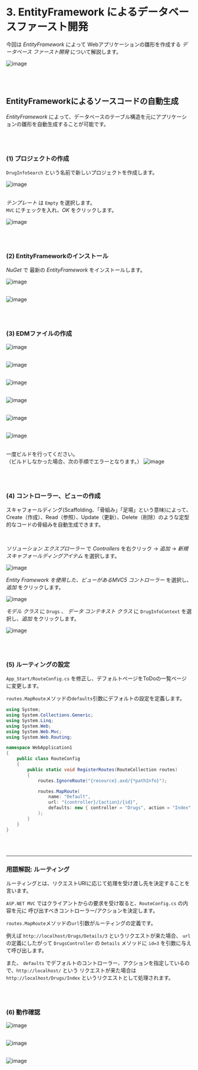 # 3. EntityFramework によるデータベースファースト開発

今回は *EntityFramework* によって Webアプリケーションの雛形を作成する *データベース ファースト開発* について解説します。

![image](./images/a2-15.JPG)

<br><br>

## EntityFrameworkによるソースコードの自動生成

*EntityFramework* によって、データベースのテーブル構造を元にアプリケーションの雛形を自動生成することが可能です。

<br><br>

### (1) プロジェクトの作成

`DrugInfoSearch` という名前で新しいプロジェクトを作成します。

![image](./images/a2-1.JPG)
<br><br>

*テンプレート* は `Empty` を選択します。  
`MVC` にチェックを入れ、*OK* をクリックします。

![image](./images/a2-2.JPG)

<br><br>

### (2) EntityFrameworkのインストール

*NuGet* で 最新の *EntityFramework* をインストールします。

![image](./images/a2-3.JPG)
<br><br>

![image](./images/a2-4.JPG)

<br><br>

### (3) EDMファイルの作成

![image](./images/a2-5.JPG)
<br><br>

![image](./images/a2-6.JPG)
<br><br>

![image](./images/a2-7.JPG)
<br><br>

![image](./images/a2-8.JPG)
<br><br>

![image](./images/a2-9.JPG)
<br><br>

![image](./images/a2-10.JPG)
<br><br>

一度ビルドを行ってください。  
（ビルドしなかった場合、次の手順でエラーとなります。）
![image](./images/a2-11.JPG)

<br><br>

### (4) コントローラー、ビューの作成

スキャフォールディング(Scaffolding、「骨組み」「足場」という意味)によって、
Create（作成）、Read（参照）、Update（更新）、Delete（削除）のような定型的なコードの骨組みを自動生成できます。

<br>

*ソリューション エクスプローラー* で *Controllers* を右クリック -> *追加* ->
*新規スキャフォールディングアイテム* を選択します。

![image](./images/a2-12.JPG)
<br>

*Entity Framework を使用した、ビューがあるMVC5 コントローラー* を選択し、*追加* をクリックします。

![image](./images/a2-13.JPG)
<br>

*モデル クラス* に `Drugs` 、 *データ コンテキスト クラス* に `DrugInfoContext` を選択し、*追加* をクリックします。

![image](./images/a2-14.JPG)

<br><br>

### (5) ルーティングの設定

`App_Start/RouteConfig.cs` を修正し、デフォルトページをToDoの一覧ページに変更します。

`routes.MapRoute`メソッドの`defaults`引数にデフォルトの設定を定義します。

```cs
using System;
using System.Collections.Generic;
using System.Linq;
using System.Web;
using System.Web.Mvc;
using System.Web.Routing;

namespace WebApplication1
{
    public class RouteConfig
    {
        public static void RegisterRoutes(RouteCollection routes)
        {
            routes.IgnoreRoute("{resource}.axd/{*pathInfo}");

            routes.MapRoute(
                name: "Default",
                url: "{controller}/{action}/{id}",
                defaults: new { controller = "Drugs", action = "Index", id = UrlParameter.Optional }
            );
        }
    }
}
```

<br><br>

------

### 用語解説: ルーティング

ルーティングとは、リクエストURIに応じて処理を受け渡し先を決定することを言います。

`ASP.NET MVC` ではクライアントからの要求を受け取ると、`RouteConfig.cs` の内容を元に
呼び出すべきコントローラー/アクションを決定します。

`routes.MapRoute`メソッドの`url`引数がルーティングの定義です。

例えば `http://localhost/Drugs/Details/3` というリクエストが来た場合、
`url` の定義にしたがって `DrugsController` の `Details` メソッドに `id=3` を引数に与えて呼び出します。

また、 `defaults` でデフォルトのコントローラー、アクションを指定しているので、`http://localhost/` という
リクエストが来た場合は `http://localhost/Drugs/Index` というリクエストとして処理されます。

<br><br>

### (6) 動作確認

![image](./images/a2-15.JPG)
<br><br>

![image](./images/a2-16.JPG)
<br><br>

![image](./images/a2-17.JPG)

<br><br>
